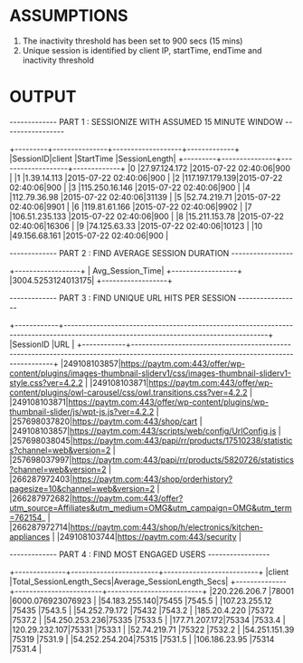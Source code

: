 
# ASSUMPTIONS


1. The inactivity threshold has been set to 900 secs (15 mins)
2. Unique session is identified by client IP, startTime, endTime and inactivity threshold


# OUTPUT



 ------------- PART 1 : SESSIONIZE WITH ASSUMED 15 MINUTE WINDOW -----------------


+---------+---------------+-------------------+-------------+
|SessionID|client         |StartTime          |SessionLength|
+---------+---------------+-------------------+-------------+
|0        |27.97.124.172  |2015-07-22 02:40:06|900          |
|1        |1.39.14.113    |2015-07-22 02:40:06|900          |
|2        |117.197.179.139|2015-07-22 02:40:06|900          |
|3        |115.250.16.146 |2015-07-22 02:40:06|900          |
|4        |112.79.36.98   |2015-07-22 02:40:06|31139        |
|5        |52.74.219.71   |2015-07-22 02:40:06|9901         |
|6        |119.81.61.166  |2015-07-22 02:40:06|9902         |
|7        |106.51.235.133 |2015-07-22 02:40:06|900          |
|8        |15.211.153.78  |2015-07-22 02:40:06|16306        |
|9        |74.125.63.33   |2015-07-22 02:40:06|10123        |
|10       |49.156.68.161  |2015-07-22 02:40:06|900          |


------------- PART 2 : FIND AVERAGE SESSION DURATION -----------------


+------------------+
|  Avg_Session_Time|
+------------------+
|3004.5253124013175|
+------------------+


------------- PART 3 : FIND UNIQUE URL HITS PER SESSION -----------------

+------------+--------------------------------------------------------------------------------------------------------------------------------------+
|SessionID   |URL                                                                                                                                   |
+------------+--------------------------------------------------------------------------------------------------------------------------------------+
|249108103857|https://paytm.com:443/offer/wp-content/plugins/images-thumbnail-sliderv1/css/images-thumbnail-sliderv1-style.css?ver=4.2.2            |
|249108103871|https://paytm.com:443/offer/wp-content/plugins/owl-carousel/css/owl.transitions.css?ver=4.2.2                                         |
|249108103871|https://paytm.com:443/offer/wp-content/plugins/wp-thumbnail-slider/js/wpt-js.js?ver=4.2.2                                             |
|257698037820|https://paytm.com:443/shop/cart                                                                                                       |
|249108103857|https://paytm.com:443/scripts/web/config/UrlConfig.js                                                                                 |
|257698038045|https://paytm.com:443/papi/rr/products/17510238/statistics?channel=web&version=2                                                      |
|257698037997|https://paytm.com:443/papi/rr/products/5820726/statistics?channel=web&version=2                                                       |
|266287972403|https://paytm.com:443/shop/orderhistory?pagesize=10&channel=web&version=2                                                             |
|266287972682|https://paytm.com:443/offer?utm_source=Affiliates&utm_medium=OMG&utm_campaign=OMG&utm_term=762154_                                    |
|266287972714|https://paytm.com:443/shop/h/electronics/kitchen-appliances                                                                           |
|249108103744|https://paytm.com:443/security                                                                                                        |





------------- PART 4 : FIND MOST ENGAGED USERS -----------------

+--------------+------------------------+--------------------------+
|client        |Total_SessionLength_Secs|Average_SessionLength_Secs|
+--------------+------------------------+--------------------------+
|220.226.206.7 |78001                   |6000.076923076923         |
|54.183.255.140|75455                   |7545.5                    |
|107.23.255.12 |75435                   |7543.5                    |
|54.252.79.172 |75432                   |7543.2                    |
|185.20.4.220  |75372                   |7537.2                    |
|54.250.253.236|75335                   |7533.5                    |
|177.71.207.172|75334                   |7533.4                    |
|120.29.232.107|75331                   |7533.1                    |
|52.74.219.71  |75322                   |7532.2                    |
|54.251.151.39 |75319                   |7531.9                    |
|54.252.254.204|75315                   |7531.5                    |
|106.186.23.95 |75314                   |7531.4                    |




